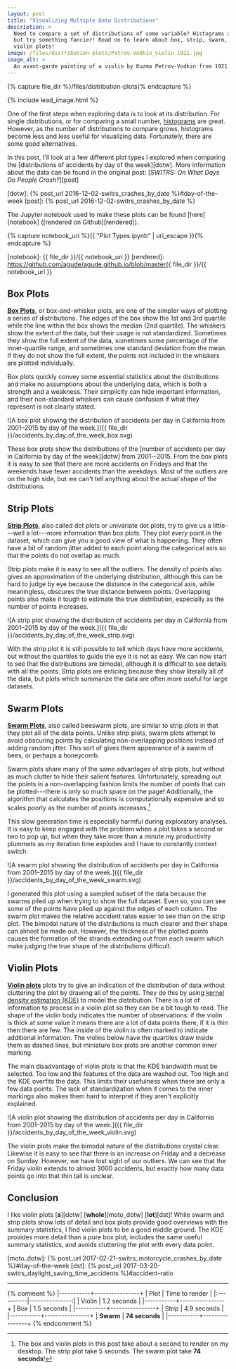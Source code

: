 ```yaml
---
layout: post
title: "Visualizing Multiple Data Distributions"
description: >
  Need to compare a set of distributions of some variable? Histograms are OK,
  but try something fancier! Read on to learn about box, strip, swarm, and
  violin plots!
image: /files/distribution-plots/Petrov-Vodkin_violin_1921.jpg
image_alt: >
  An avant-garde painting of a violin by Kuzma Petrov-Vodkin from 1921.
---
```


{% capture file_dir %}/files/distribution-plots{% endcapture %}

{% include lead_image.html %}

One of the first steps when exploring data is to look at its distribution. For
single distributions, or for comparing a small number, [histograms][hist] are
great. However, as the number of distributions to compare grows, histograms
become less and less useful for visualizing data. Fortunately, there are some
good alternatives.

[hist]: https://en.wikipedia.org/wiki/Histogram

In this post, I'll look at a few different plot types I explored when
comparing the [distributions of accidents by day of the week][dotw]. More
information about the data can be found in the original post: [_SWITRS: On
What Days Do People Crash?_][post]

[dotw]: {% post_url 2016-12-02-switrs_crashes_by_date %}#day-of-the-week
[post]: {% post_url 2016-12-02-switrs_crashes_by_date %}

The Jupyter notebook used to make these plots can be found [here][notebook]
([rendered on Github][rendered]).

{% capture notebook_uri %}{{ "Plot Types.ipynb" | uri_escape }}{% endcapture %} 

[notebook]: {{ file_dir }}/{{ notebook_uri }}
[rendered]: https://github.com/agude/agude.github.io/blob/master{{ file_dir }}/{{ notebook_uri }}

## Box Plots

[**Box Plots**][box], or box-and-whisker plots, are one of the simpler ways of
plotting a series of distributions. The edges of the box show the 1st and 3rd quartile
while the line within the box shows the median (2nd quartile). The whiskers
show the extent of the data, but their usage is not standardized. Sometimes
they show the full extent of the data, sometimes some percentage of the
inner-quartile range, and sometimes one standard deviation from the mean. If
they do not show the full extent, the points not included in the whiskers are
plotted individually.

Box plots quickly convey some essential statistics about the distributions
and make no assumptions about the underlying data, which is both a strength
and a weakness. Their simplicity can hide important information, and their
non-standard whiskers can cause confusion if what they represent is not
clearly stated.

[box]: https://en.wikipedia.org/wiki/Box_plot

![A box plot showing the distribution of accidents per day in California
from 2001–2015 by day of the week.]({{ file_dir
}}/accidents_by_day_of_the_week_box.svg)

These box plots show the distributions of the [number of accidents per day in
California by day of the week][dotw] from 2001--2015. From the box plots it is
easy to see that there are more accidents on Fridays and that the weekends have
fewer accidents than the weekdays. Most of the outliers are on the high side,
but we can't tell anything about the actual shape of the distributions.

## Strip Plots

[**Strip Plots**][strip], also called dot plots or univariate dot plots, try
to give us a little---well a lot---more information than box plots. They plot
_every_ point in the dataset, which can give you a good view of what is
happening. They often have a bit of random jitter added to each point along
the categorical axis so that the points do not overlap as much.

Strip plots make it is easy to see all the outliers. The density of points
also gives an approximation of the underlying distribution, although this can
be hard to judge by eye because the distance in the categorical axis, while
meaningless, obscures the true distance between points. Overlapping points
also make it tough to estimate the true distribution, especially as the number
of points increases.

[strip]: https://en.wikipedia.org/wiki/Dot_plot_(statistics)#Dot_plots

![A strip plot showing the distribution of accidents per day in California
from 2001–2015 by day of the week.]({{ file_dir
}}/accidents_by_day_of_the_week_strip.svg)

With the strip plot it is still possible to tell which days have more
accidents, but without the quartiles to guide the eye it is not as easy. We
can now start to see that the distributions are bimodal, although it is
difficult to see details with all the points. Strip plots are enticing because
they show literally all of the data, but plots which summarize the data are
often more useful for large datasets.

## Swarm Plots

[**Swarm Plots**][swarm], also called beeswarm plots, are similar to strip
plots in that they plot all of the data points. Unlike strip plots, swarm
plots attempt to avoid obscuring points by calculating non-overlapping
positions instead of adding random jitter. This sort of gives them appearance
of a swarm of bees, or perhaps a honeycomb.

[swarm]: http://www.cbs.dtu.dk/~eklund/beeswarm/

Swarm plots share many of the same advantages of strip plots, but without as
much clutter to hide their salient features. Unfortunately, spreading out the
points in a non-overlapping fashion limits the number of points that can be
plotted---there is only so much space on the page! Additionally, the algorithm
that calculates the positions is computationally expensive and so scales poorly
as the number of points increases.[^1]

This slow generation time is especially harmful during exploratory analyses.
It is easy to keep engaged with the problem when a plot takes a second
or two to pop up, but when they take more than a minute my productivity
plummets as my iteration time explodes and I have to constantly context
switch.

![A swarm plot showing the distribution of accidents per day in California
from 2001–2015 by day of the week.]({{ file_dir
}}/accidents_by_day_of_the_week_swarm.svg)

I generated this plot using a sampled subset of the data because the swarms
piled up when trying to show the full dataset. Even so, you can see some of the
points have piled up against the edges of each column. The swarm plot makes
the relative accident rates easier to see than on the strip plot. The bimodal
nature of the distributions is much clearer and their shape can almost be made
out. However, the thickness of the plotted points causes the formation of the
strands extending out from each swarm which make judging the true shape of the
distributions difficult.

## Violin Plots

[**Violin plots**][violin] plots try to give an indication of the distribution
of data without cluttering the plot by drawing all of the points. They do
this by using [kernel density estimation (KDE)][kde] to model the
distribution. There is a lot of information to process in a violin plot so
they can be a bit tough to read. The shape of the violin body indicates the
number of observations: if the violin is thick at some value it means there
are a lot of data points there, if it is thin then there are few. The inside
of the violin is often marked to indicate additional information. The violins
below have the quartiles draw inside them as dashed lines, but miniature box
plots are another common inner marking.

[violin]: https://en.wikipedia.org/wiki/Violin_plot
[kde]: https://en.wikipedia.org/wiki/Kernel_density_estimation

The main disadvantage of violin plots is that the KDE bandwidth must be
selected. Too low and the features of the data are washed out. Too high and
the KDE overfits the data. This limits their usefulness when there are only a
few data points. The lack of standardization when it comes to the inner
markings also makes them hard to interpret if they aren't explicitly
explained.

![A violin plot showing the distribution of accidents per day in California
from 2001–2015 by day of the week.]({{ file_dir
}}/accidents_by_day_of_the_week_violin.svg)

The violin plots make the bimodal nature of the distributions crystal clear.
Likewise it is easy to see that there is an increase on Friday and a decrease
on Sunday. However, we have lost sight of our outliers. We can see that the
Friday violin extends to almost 3000 accidents, but exactly how many data
points go into that thin tail is unclear.

## Conclusion

I like violin plots [**a**][dotw] [**whole**][moto_dotw] [**lot**][dst]! While
swarm and strip plots show lots of detail and box plots provide good overviews
with the summary statistics, I find violin plots to be a good middle ground.
The KDE provides more detail than a pure box plot, includes the same useful
summary statistics, and avoids cluttering the plot with every data point.

[moto_dotw]: {% post_url 2017-02-21-switrs_motorcycle_crashes_by_date %}#day-of-the-week
[dst]: {% post_url 2017-03-20-switrs_daylight_saving_time_accidents %}#accident-ratio

---

[^1]: The box and violin plots in this post take about a second to render on my desktop. The strip plot take 5 seconds. The swarm plot take **74 seconds**!

{% comment %}
|-----------+----------------+
| Plot      | Time to render |
|:----------|---------------:|
| Violin    | 1.2 seconds    |
|-----------+----------------+
| Box       | 1.5 seconds    |
|-----------+----------------+
| Strip     | 4.9 seconds    |
|-----------+----------------+
| **Swarm** | **74 seconds** |
|-----------+----------------+
{% endcomment %}
